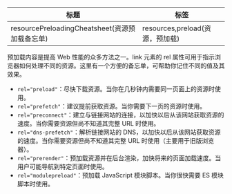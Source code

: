 | 标题                           | 标签       |
| ------------------------------ | ---------- |
| resourcePreloadingCheatsheet(资源预加载备忘单) | resources,preload(资源，预加载) |

预加载内容是提高 Web 性能的众多方法之一。link 元素的 rel 属性可用于指示浏览器如何处理不同的资源。这里有一个方便的备忘单，可帮助你记住不同的值及其效果。

* `rel="preload"`：尽快下载资源。当你在几秒钟内需要同一页面上的资源时使用。
* `rel="prefetch"`：建议提前获取资源。当你需要下一页的资源时使用。
* `rel="preconnect"`：建立与链接网站的连接，以加快以后从该网站获取资源的速度。当你需要资源但尚不知道其完整 URL 时使用。
* `rel="dns-prefetch"`：解析链接网站的 DNS，以加快以后从该网站获取资源的速度。当你需要资源但尚不知道其完整 URL 时使用（主要用于旧版浏览器）。
* `rel="prerender"`：预加载资源并在后台渲染，加快将来的页面加载速度。当用户可能导航到特定页面时使用。
* `rel="modulepreload"`：预加载 JavaScript 模块脚本。当你很快需要 ES 模块脚本时使用。